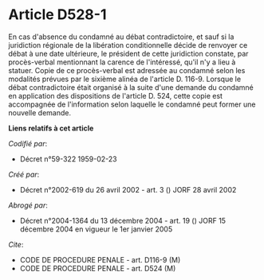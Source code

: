 # Article D528-1

En cas d'absence du condamné au débat contradictoire, et sauf si la juridiction régionale de la libération conditionnelle
décide de renvoyer ce débat à une date ultérieure, le président de cette juridiction constate, par procès-verbal mentionnant
la carence de l'intéressé, qu'il n'y a lieu à statuer. Copie de ce procès-verbal est adressée au condamné selon les modalités
prévues par le sixième alinéa de l'article D. 116-9. Lorsque le débat contradictoire était organisé à la suite d'une demande
du condamné en application des dispositions de l'article D. 524, cette copie est accompagnée de l'information selon laquelle
le condamné peut former une nouvelle demande.

**Liens relatifs à cet article**

_Codifié par_:

  - Décret n°59-322 1959-02-23

_Créé par_:

  - Décret n°2002-619 du 26 avril 2002 - art. 3 () JORF 28 avril 2002

_Abrogé par_:

  - Décret n°2004-1364 du 13 décembre 2004 - art. 19 () JORF 15 décembre 2004 en vigueur le 1er janvier 2005

_Cite_:

  - CODE DE PROCEDURE PENALE - art. D116-9 (M)
  - CODE DE PROCEDURE PENALE - art. D524 (M)
